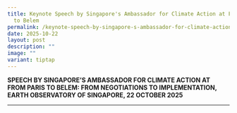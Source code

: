 ```yaml
---
title: Keynote Speech by Singapore's Ambassador for Climate Action at From Paris
  to Belem
permalink: /keynote-speech-by-singapore-s-ambassador-for-climate-action-at-from-paris-to-belem/
date: 2025-10-22
layout: post
description: ""
image: ""
variant: tiptap
---
```

<p><strong>SPEECH BY SINGAPORE’S AMBASSADOR FOR CLIMATE ACTION AT FROM PARIS TO BELEM: FROM NEGOTIATIONS TO IMPLEMENTATION, EARTH OBSERVATORY OF SINGAPORE, 22 OCTOBER 2025</strong>
</p>
<hr>
<p></p>